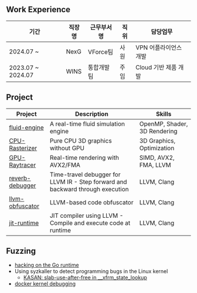## Work Experience

| 기간 | 직장명 | 근무부서명 | 직위 | 담당업무 |
| --- | --- | --- | --- | --- |
| 2024.07 ~  | NexG | VForce팀 | 사원 | VPN 어플라이언스 개발  |
| 2023.07 ~ 2024.07 | WINS | 통합개발팀 | 주임 | Cloud 기반 제품 개발 |

## Project

| Project | Description | Skills |
| --- | --- | --- |
|[fluid-engine](https://github.com/qntm1331/fluid-engine)| A real-time fluid simulation engine | OpenMP, Shader, 3D Rendering  |
|[CPU-Rasterizer](https://github.com/qntm1331/CPU-Rasterizer)| Pure CPU 3D graphics without GPU| 3D Graphics, Optimization |
|[GPU-Raytracer](https://github.com/qntm1331/GPU-Raytracer)| Real-time rendering with AVX2/FMA | SIMD, AVX2, FMA, LLVM |
|[reverb-debugger](https://github.com/qntm1331/reverb-debugger)| Time-travel debugger for LLVM IR - Step forward and backward through execution | LLVM, Clang |
|[llvm-obfuscator](https://github.com/qntm1331/llvm-obfuscator)| LLVM-based code obfuscator | LLVM, Clang |
|[jit-runtime](https://github.com/qntm1331/jit-runtime)| JIT compiler using LLVM - Compile and execute code at runtime | LLVM, Clang |

## Fuzzing

- [hacking on the Go runtime]()
- Using syzkaller to detect programming bugs in the Linux kernel
  - [KASAN: slab-use-after-free in __xfrm_state_lookup]()
- [docker kernel debugging](https://1000sj.tistory.com/333)
